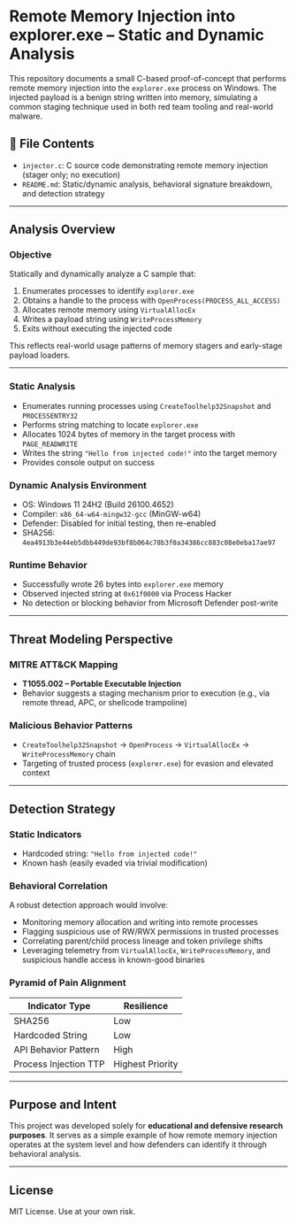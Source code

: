 # Remote Memory Injection into explorer.exe – Static and Dynamic Analysis

This repository documents a small C-based proof-of-concept that performs remote memory injection into the `explorer.exe` process on Windows. The injected payload is a benign string written into memory, simulating a common staging technique used in both red team tooling and real-world malware.

## 📄 File Contents
- `injector.c`: C source code demonstrating remote memory injection (stager only; no execution)
- `README.md`: Static/dynamic analysis, behavioral signature breakdown, and detection strategy

---

## Analysis Overview

### Objective

Statically and dynamically analyze a C sample that:
1. Enumerates processes to identify `explorer.exe`
2. Obtains a handle to the process with `OpenProcess(PROCESS_ALL_ACCESS)`
3. Allocates remote memory using `VirtualAllocEx`
4. Writes a payload string using `WriteProcessMemory`
5. Exits without executing the injected code

This reflects real-world usage patterns of memory stagers and early-stage payload loaders.

---

### Static Analysis

- Enumerates running processes using `CreateToolhelp32Snapshot` and `PROCESSENTRY32`
- Performs string matching to locate `explorer.exe`
- Allocates 1024 bytes of memory in the target process with `PAGE_READWRITE`
- Writes the string `"Hello from injected code!"` into the target memory
- Provides console output on success

### Dynamic Analysis Environment

- OS: Windows 11 24H2 (Build 26100.4652)
- Compiler: `x86_64-w64-mingw32-gcc` (MinGW-w64)
- Defender: Disabled for initial testing, then re-enabled
- SHA256: `4ea4913b3e44eb5dbb449de93bf8b064c78b3f0a34386cc883c08e0eba17ae97`

### Runtime Behavior

- Successfully wrote 26 bytes into `explorer.exe` memory
- Observed injected string at `0x61f0000` via Process Hacker
- No detection or blocking behavior from Microsoft Defender post-write

---

## Threat Modeling Perspective

### MITRE ATT&CK Mapping

- **T1055.002 – Portable Executable Injection**
- Behavior suggests a staging mechanism prior to execution (e.g., via remote thread, APC, or shellcode trampoline)

### Malicious Behavior Patterns

- `CreateToolhelp32Snapshot` → `OpenProcess` → `VirtualAllocEx` → `WriteProcessMemory` chain
- Targeting of trusted process (`explorer.exe`) for evasion and elevated context

---

## Detection Strategy

### Static Indicators

- Hardcoded string: `"Hello from injected code!"`
- Known hash (easily evaded via trivial modification)

### Behavioral Correlation

A robust detection approach would involve:

- Monitoring memory allocation and writing into remote processes
- Flagging suspicious use of RW/RWX permissions in trusted processes
- Correlating parent/child process lineage and token privilege shifts
- Leveraging telemetry from `VirtualAllocEx`, `WriteProcessMemory`, and suspicious handle access in known-good binaries

### Pyramid of Pain Alignment

| Indicator Type        | Resilience       |
|-----------------------|------------------|
| SHA256                | Low              |
| Hardcoded String      | Low              |
| API Behavior Pattern  | High             |
| Process Injection TTP | Highest Priority |

---

## Purpose and Intent

This project was developed solely for **educational and defensive research purposes**. It serves as a simple example of how remote memory injection operates at the system level and how defenders can identify it through behavioral analysis.

---

## License

MIT License. Use at your own risk.
